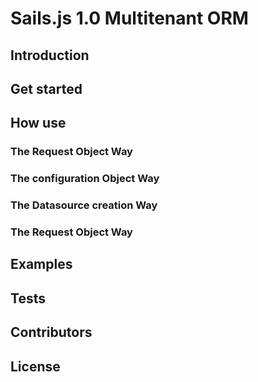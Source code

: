 # Sails.js 1.0 Multitenant ORM

## Introduction
## Get started
## How use
### The Request Object Way
### The configuration Object Way
### The Datasource creation Way
### The Request Object Way
## Examples
## Tests
## Contributors
## License
